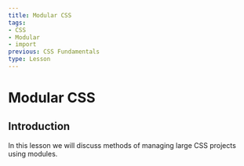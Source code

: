 ```yaml
---
title: Modular CSS
tags:
- CSS
- Modular
- import
previous: CSS Fundamentals
type: Lesson
---
```


# Modular CSS

## Introduction

In this lesson we will discuss methods of managing large CSS projects using modules.
